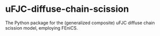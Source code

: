# uFJC-diffuse-chain-scission
The Python package for the (generalized composite) uFJC diffuse chain scission model, employing FEniCS.
